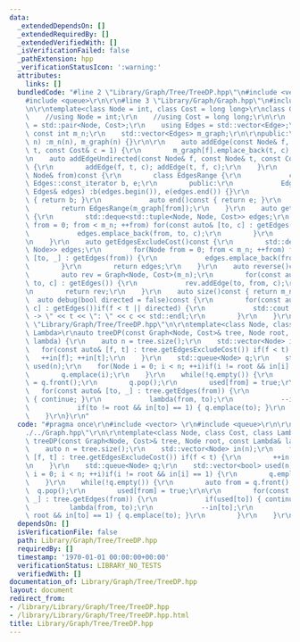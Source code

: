 ```yaml
---
data:
  _extendedDependsOn: []
  _extendedRequiredBy: []
  _extendedVerifiedWith: []
  _isVerificationFailed: false
  _pathExtension: hpp
  _verificationStatusIcon: ':warning:'
  attributes:
    links: []
  bundledCode: "#line 2 \"Library/Graph/Tree/TreeDP.hpp\"\n#include <vector> \r\n\
    #include <queue>\r\n\r\n#line 3 \"Library/Graph/Graph.hpp\"\n#include <deque>\r\
    \n\r\ntemplate<class Node = int, class Cost = long long>\r\nclass Graph {\r\n\
    \    //using Node = int;\r\n    //using Cost = long long;\r\n\r\n    using Edge\
    \ = std::pair<Node, Cost>;\r\n    using Edges = std::vector<Edge>;\r\n\r\n   \
    \ const int m_n;\r\n    std::vector<Edges> m_graph;\r\n\r\npublic:\r\n    Graph(int\
    \ n) :m_n(n), m_graph(n) {}\r\n\r\n    auto addEdge(const Node& f, const Node&\
    \ t, const Cost& c = 1) {\r\n        m_graph[f].emplace_back(t, c);\r\n    }\r\
    \n    auto addEdgeUndirected(const Node& f, const Node& t, const Cost& c = 1)\
    \ {\r\n        addEdge(f, t, c); addEdge(t, f, c);\r\n    }\r\n    auto getEdges(const\
    \ Node& from)const {\r\n        class EdgesRange {\r\n            const typename\
    \ Edges::const_iterator b, e;\r\n        public:\r\n            EdgesRange(const\
    \ Edges& edges) :b(edges.begin()), e(edges.end()) {}\r\n            auto begin()const\
    \ { return b; }\r\n            auto end()const { return e; }\r\n        };\r\n\
    \        return EdgesRange(m_graph[from]);\r\n    }\r\n    auto getEdges()const\
    \ {\r\n        std::deque<std::tuple<Node, Node, Cost>> edges;\r\n        for(Node\
    \ from = 0; from < m_n; ++from) for(const auto& [to, c] : getEdges(from)) {\r\n\
    \            edges.emplace_back(from, to, c);\r\n        }\r\n        return edges;\r\
    \n    }\r\n    auto getEdgesExcludeCost()const {\r\n        std::deque<std::pair<Node,\
    \ Node>> edges;\r\n        for(Node from = 0; from < m_n; ++from) for(const auto&\
    \ [to, _] : getEdges(from)) {\r\n            edges.emplace_back(from, to);\r\n\
    \        }\r\n        return edges;\r\n    }\r\n    auto reverse()const {\r\n\
    \        auto rev = Graph<Node, Cost>(m_n);\r\n        for(const auto& [from,\
    \ to, c] : getEdges()) {\r\n            rev.addEdge(to, from, c);\r\n        }\r\
    \n        return rev;\r\n    }\r\n    auto size()const { return m_n; };\r\n  \
    \  auto debug(bool directed = false)const {\r\n        for(const auto& [f, t,\
    \ c] : getEdges())if(f < t || directed) {\r\n            std::cout << f << \"\
    \ -> \" << t << \": \" << c << std::endl;\r\n        }\r\n    }\r\n};\n#line 6\
    \ \"Library/Graph/Tree/TreeDP.hpp\"\n\r\ntemplate<class Node, class Cost, class\
    \ Lambda>\r\nauto treeDP(const Graph<Node, Cost>& tree, Node root, const Lambda&\
    \ lambda) {\r\n    auto n = tree.size();\r\n    std::vector<Node> in(n);\r\n \
    \   for(const auto& [f, t] : tree.getEdgesExcludeCost()) if(f < t) {\r\n     \
    \   ++in[f]; ++in[t];\r\n    }\r\n    std::queue<Node> q;\r\n    std::vector<bool>\
    \ used(n);\r\n    for(Node i = 0; i < n; ++i)if(i != root && in[i] == 1) {\r\n\
    \        q.emplace(i);\r\n    }\r\n    while(!q.empty()) {\r\n        auto from\
    \ = q.front();\r\n        q.pop();\r\n        used[from] = true;\r\n\r\n     \
    \   for(const auto& [to, _] : tree.getEdges(from)) {\r\n            if(used[to])\
    \ { continue; }\r\n            lambda(from, to);\r\n            --in[to];\r\n\
    \            if(to != root && in[to] == 1) { q.emplace(to); }\r\n        }\r\n\
    \    }\r\n}\r\n"
  code: "#pragma once\r\n#include <vector> \r\n#include <queue>\r\n\r\n#include \"\
    ./../Graph.hpp\"\r\n\r\ntemplate<class Node, class Cost, class Lambda>\r\nauto\
    \ treeDP(const Graph<Node, Cost>& tree, Node root, const Lambda& lambda) {\r\n\
    \    auto n = tree.size();\r\n    std::vector<Node> in(n);\r\n    for(const auto&\
    \ [f, t] : tree.getEdgesExcludeCost()) if(f < t) {\r\n        ++in[f]; ++in[t];\r\
    \n    }\r\n    std::queue<Node> q;\r\n    std::vector<bool> used(n);\r\n    for(Node\
    \ i = 0; i < n; ++i)if(i != root && in[i] == 1) {\r\n        q.emplace(i);\r\n\
    \    }\r\n    while(!q.empty()) {\r\n        auto from = q.front();\r\n      \
    \  q.pop();\r\n        used[from] = true;\r\n\r\n        for(const auto& [to,\
    \ _] : tree.getEdges(from)) {\r\n            if(used[to]) { continue; }\r\n  \
    \          lambda(from, to);\r\n            --in[to];\r\n            if(to !=\
    \ root && in[to] == 1) { q.emplace(to); }\r\n        }\r\n    }\r\n}\r\n"
  dependsOn: []
  isVerificationFile: false
  path: Library/Graph/Tree/TreeDP.hpp
  requiredBy: []
  timestamp: '1970-01-01 00:00:00+00:00'
  verificationStatus: LIBRARY_NO_TESTS
  verifiedWith: []
documentation_of: Library/Graph/Tree/TreeDP.hpp
layout: document
redirect_from:
- /library/Library/Graph/Tree/TreeDP.hpp
- /library/Library/Graph/Tree/TreeDP.hpp.html
title: Library/Graph/Tree/TreeDP.hpp
---
```

